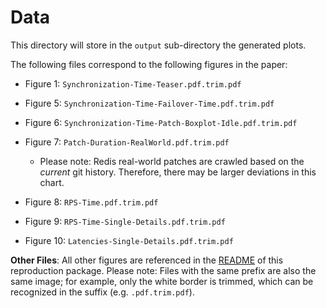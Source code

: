 # Data

This directory will store in the `output` sub-directory the generated plots. 

The following files correspond to the following figures in the paper:

- Figure 1: `Synchronization-Time-Teaser.pdf.trim.pdf`
- Figure 5: `Synchronization-Time-Failover-Time.pdf.trim.pdf`
- Figure 6: `Synchronization-Time-Patch-Boxplot-Idle.pdf.trim.pdf`
- Figure 7: `Patch-Duration-RealWorld.pdf.trim.pdf`
  - Please note: Redis real-world patches are crawled based on the *current* git history. Therefore, there may be larger deviations in this chart. 

- Figure 8: `RPS-Time.pdf.trim.pdf`
- Figure 9: `RPS-Time-Single-Details.pdf.trim.pdf`
- Figure 10: `Latencies-Single-Details.pdf.trim.pdf`

**Other Files**: All other figures are referenced in the [README](../../README.md) of this reproduction package. Please note: Files with the same prefix are also the same image; for example, only the white border is trimmed, which can be recognized in the suffix (e.g. `.pdf.trim.pdf`).